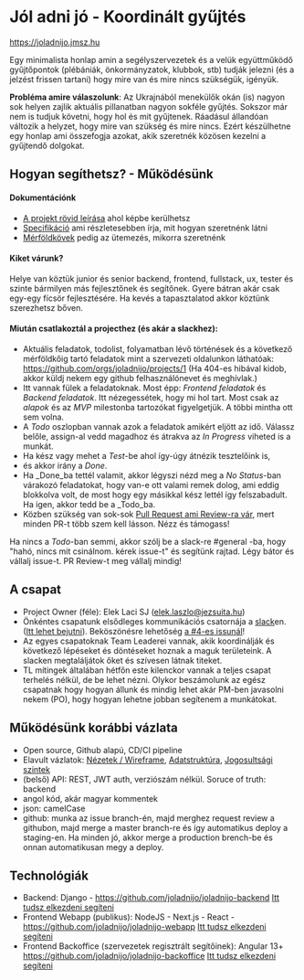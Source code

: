 # Jól adni jó - Koordinált gyűjtés

https://joladnijo.jmsz.hu

Egy minimalista honlap amin a segélyszervezetek és a velük együttműködő gyűjtőpontok (plébániák, önkormányzatok, klubbok, stb) tudják jelezni (és a jelzést frissen tartani) hogy mire van és mire nincs szükségük, igényük.

__Probléma amire válaszolunk__: Az Ukrajnából menekülők okán (is) nagyon sok helyen zajlik aktuális pillanatban nagyon sokféle gyűjtés. Sokszor már nem is tudjuk követni, hogy hol és mit gyűjtenek. Ráadásul állandóan változik a helyzet, hogy mire van szükség és mire nincs. Ezért készülhetne egy honlap ami összefogja azokat, akik szeretnék közösen kezelni a gyűjtendő dolgokat.

## Hogyan segíthetsz? - Működésünk
#### Dokumentációnk
* [A projekt rövid leírása](specifikacio/vizio.md) ahol képbe kerülhetsz
* [Specifikáció](specifikacio/specifikacio.md) ami részletesebben írja, mit hogyan szeretnénk látni
* [Mérföldkövek](specifikacio/merfoldkovek.md) pedig az ütemezés, mikorra szeretnénk

#### Kiket várunk?
Helye van köztük junior és senior backend, frontend, fullstack, ux, tester és szinte bármilyen más fejlesztőnek és segítőnek. Gyere bátran akár csak egy-egy fícsör fejlesztésére. Ha kevés a tapasztalatod akkor köztünk szerezhetsz bőven.

#### Miután csatlakoztál a projecthez (és akár a slackhez):
- Aktuális feladatok, todolist, folyamatban lévő történések és a következő mérföldkőig tartó feladatok mint a szervezeti oldalunkon láthatóak: https://github.com/orgs/joladnijo/projects/1 (Ha 404-es hibával kidob, akkor küldj nekem egy github felhasználónevet és meghívlak.)
- Itt vannak fülek a feladatoknak. Most épp: _Frontend feladatok_ és _Backend feladatok_. Itt nézegessétek, hogy mi hol tart. Most csak az _alapok_ és az _MVP_ milestonba tartozókat figyelgetjük. A többi mintha ott sem volna.
- A _Todo_ oszlopban vannak azok a feladatok amikért eljött az idő. Válassz belőle, assign-al vedd magadhoz és átrakva az _In Progress_ viheted is a munkát.
- Ha kész vagy mehet a _Test_-be ahol így-úgy átnézik tesztelőink is, 
- és akkor irány a _Done_.
- Ha _Done_ba tettél valamit, akkor légyszi nézd meg a _No Status_-ban várakozó feladatokat, hogy van-e ott valami remek dolog, ami eddig blokkolva volt, de most hogy egy másikkal kész lettél így felszabadult. Ha igen, akkor tedd be a _Todo_ba.
- Közben szükség van sok-sok [Pull Request ami Review-ra vár](https://github.com/pulls?q=is%3Aopen+is%3Apr+archived%3Afalse+user%3Ajoladnijo+), mert minden PR-t több szem kell lásson. Nézz és támogass!

Ha nincs a _Todo_-ban semmi, akkor szólj be a slack-re #general -ba, hogy "hahó, nincs mit csinálnom. kérek issue-t" és segítünk rajtad. 
Légy bátor és vállalj issue-t.
PR Review-t meg vállalj mindig!

## A csapat
- Project Owner (féle): Elek Laci SJ (elek.laszlo@jezsuita.hu)
- Önkéntes csapatunk elsődleges kommunikációs csatornája a [slack](https://joladnijo.slack.com/)en. ([Itt lehet bejutni](https://join.slack.com/t/jladnij/shared_invite/zt-14o2v6u1d-E3XUeqiP3IZAmPFIgxLqvw)). Beköszönésre lehetőség [a #4-es issunál](../../issues/4)!
- Az egyes csapatoknak Team Leaderei vannak, akik koordinálják és következő lépéseket és döntéseket hoznak a maguk területeink. A slacken megtaláljátok őket és szívesen látnak titeket.
- TL mítingek általában hétfőn este kilenckor vannak a teljes csapat terhelés nélkül, de be lehet nézni. Olykor beszámolunk az egész csapatnak hogy hogyan állunk és mindig lehet akár PM-ben javasolni nekem (PO), hogy hogyan lehetne jobban segítenem a munkátokat.

## Működésünk korábbi vázlata
* Open source, Github alapú, CD/CI pipeline
* Elavult vázlatok: [Nézetek / Wireframe](wireframes.md), [Adatstruktúra](adatstruktura.md), [Jogosultsági szintek](jogosultsagok.md)
* (belső) API: REST, JWT auth, verziószám nélkül. Soruce of truth: backend
* angol kód, akár magyar kommentek
* json: camelCase
* github: munka az issue branch-én, majd merghez request review a githubon, majd merge a master branch-re és így automatikus deploy a staging-en. Ha minden jó, akkor merge a production brench-be és onnan automatikusan megy a deploy.

## Technológiák

* Backend: Django - https://github.com/joladnijo/joladnijo-backend [Itt tudsz elkezdeni segíteni](https://github.com/joladnijo/joladnijo-backend/issues)
* Frontend Webapp (publikus): NodeJS - Next.js - React - https://github.com/joladnijo/joladnijo-webapp [Itt tudsz elkezdeni segíteni](https://github.com/joladnijo/joladnijo-webapp/issues)
* Frontend Backoffice (szervezetek regisztrált segítőinek): Angular 13+ https://github.com/joladnijo/joladnijo-backoffice [Itt tudsz elkezdeni segíteni](https://github.com/joladnijo/joladnijo-backoffice/blob/main/docs/contributing.md)
